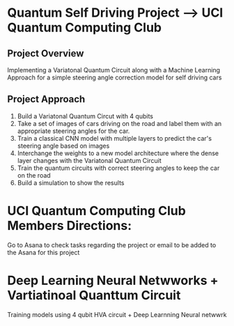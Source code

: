 # Quantum Self Driving Project --> UCI Quantum Computing Club

## Project Overview
Implementing a Variatonal Quantum Circuit along with a Machine Learning Approach for a simple steering angle correction model for self driving cars

## Project Approach
1. Build a Variatonal Quantum Circut with 4 qubits
2. Take a set of images of cars driving on the road and label them with an appropriate steering angles for the car.
3. Train a classical CNN model with multiple layers to predict the car's steering angle based on images
4. Interchange the weights to a new model architecture where the dense layer changes with the Variatonal Quantum Circuit
5. Train the quantum circuits with correct steering angles to keep the car on the road
6. Build a simulation to show the results


# UCI Quantum Computing Club Members Directions: 
Go to Asana to check tasks regarding the project or email to be added to the Asana for this project


# Deep Learning Neural Netwworks + Vartiatinoal Quanttum Circuit 

Training models using 4 qubit HVA circuit + Deep Learnning Neural netwwrk



